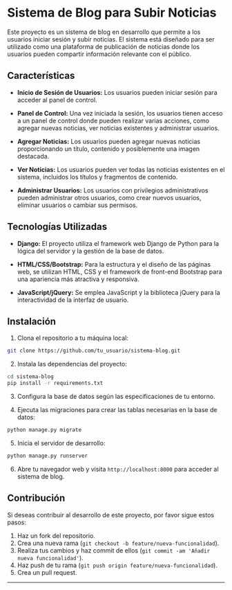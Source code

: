 
# Sistema de Blog para Subir Noticias

Este proyecto es un sistema de blog en desarrollo que permite a los usuarios iniciar sesión y subir noticias. El sistema está diseñado para ser utilizado como una plataforma de publicación de noticias donde los usuarios pueden compartir información relevante con el público.

## Características

- **Inicio de Sesión de Usuarios:** Los usuarios pueden iniciar sesión para acceder al panel de control.
  
- **Panel de Control:** Una vez iniciada la sesión, los usuarios tienen acceso a un panel de control donde pueden realizar varias acciones, como agregar nuevas noticias, ver noticias existentes y administrar usuarios.

- **Agregar Noticias:** Los usuarios pueden agregar nuevas noticias proporcionando un título, contenido y posiblemente una imagen destacada.

- **Ver Noticias:** Los usuarios pueden ver todas las noticias existentes en el sistema, incluidos los títulos y fragmentos de contenido.

- **Administrar Usuarios:** Los usuarios con privilegios administrativos pueden administrar otros usuarios, como crear nuevos usuarios, eliminar usuarios o cambiar sus permisos.

## Tecnologías Utilizadas

- **Django:** El proyecto utiliza el framework web Django de Python para la lógica del servidor y la gestión de la base de datos.

- **HTML/CSS/Bootstrap:** Para la estructura y el diseño de las páginas web, se utilizan HTML, CSS y el framework de front-end Bootstrap para una apariencia más atractiva y responsiva.

- **JavaScript/jQuery:** Se emplea JavaScript y la biblioteca jQuery para la interactividad de la interfaz de usuario.

## Instalación

1. Clona el repositorio a tu máquina local:

```bash
git clone https://github.com/tu_usuario/sistema-blog.git
```

2. Instala las dependencias del proyecto:

```bash
cd sistema-blog
pip install -r requirements.txt
```

3. Configura la base de datos según las especificaciones de tu entorno.

4. Ejecuta las migraciones para crear las tablas necesarias en la base de datos:

```bash
python manage.py migrate
```

5. Inicia el servidor de desarrollo:

```bash
python manage.py runserver
```

6. Abre tu navegador web y visita `http://localhost:8000` para acceder al sistema de blog.

## Contribución

Si deseas contribuir al desarrollo de este proyecto, por favor sigue estos pasos:

1. Haz un fork del repositorio.
2. Crea una nueva rama (`git checkout -b feature/nueva-funcionalidad`).
3. Realiza tus cambios y haz commit de ellos (`git commit -am 'Añadir nueva funcionalidad'`).
4. Haz push de tu rama (`git push origin feature/nueva-funcionalidad`).
5. Crea un pull request.

---

